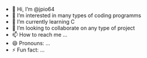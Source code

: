 - 👋 Hi, I’m @jpio64
- 👀 I’m interested in many types of coding programms
- 🌱 I’m currently learning C
- 💞️ I’m looking to collaborate on any type of project 
- 📫 How to reach me ...
- 😄 Pronouns: ...
- ⚡ Fun fact: ...

<!---
jpio64/jpio64 is a ✨ special ✨ repository because its `README.md` (this file) appears on your GitHub profile.
You can click the Preview link to take a look at your changes.
--->
